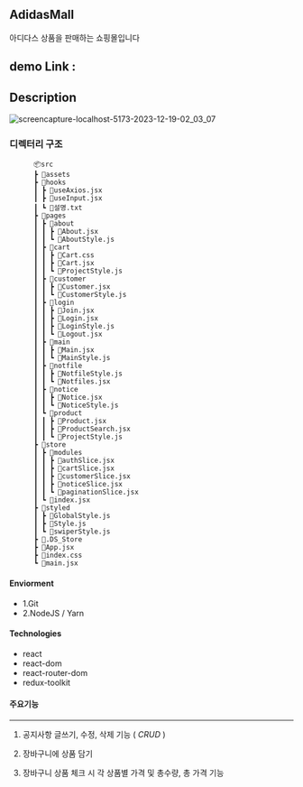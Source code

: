  ## AdidasMall

  아디다스 상품을 판매하는 쇼핑몰입니다

   demo Link : 
   -------

   ## Description
![screencapture-localhost-5173-2023-12-19-02_03_07](https://github.com/Octdoki/AdidasMall/assets/76845650/2184a0ca-dbd9-4263-ad18-7c771d3eb2c3)

  ### 디렉터리 구조
          📦src
          ┣ 📂assets
          ┣ 📂hooks
          ┃ ┣ 📜useAxios.jsx
          ┃ ┣ 📜useInput.jsx
          ┃ ┗ 📜설명.txt
          ┣ 📂pages
          ┃ ┣ 📂about
          ┃ ┃ ┣ 📜About.jsx
          ┃ ┃ ┗ 📜AboutStyle.js
          ┃ ┣ 📂cart
          ┃ ┃ ┣ 📜Cart.css
          ┃ ┃ ┣ 📜Cart.jsx
          ┃ ┃ ┗ 📜ProjectStyle.js
          ┃ ┣ 📂customer
          ┃ ┃ ┣ 📜Customer.jsx
          ┃ ┃ ┗ 📜CustomerStyle.js
          ┃ ┣ 📂login
          ┃ ┃ ┣ 📜Join.jsx
          ┃ ┃ ┣ 📜Login.jsx
          ┃ ┃ ┣ 📜LoginStyle.js
          ┃ ┃ ┗ 📜Logout.jsx
          ┃ ┣ 📂main
          ┃ ┃ ┣ 📜Main.jsx
          ┃ ┃ ┗ 📜MainStyle.js
          ┃ ┣ 📂notfile
          ┃ ┃ ┣ 📜NotfileStyle.js
          ┃ ┃ ┗ 📜Notfiles.jsx
          ┃ ┣ 📂notice
          ┃ ┃ ┣ 📜Notice.jsx
          ┃ ┃ ┗ 📜NoticeStyle.js
          ┃ ┗ 📂product
          ┃ ┃ ┣ 📜Product.jsx
          ┃ ┃ ┣ 📜ProductSearch.jsx
          ┃ ┃ ┗ 📜ProjectStyle.js
          ┣ 📂store
          ┃ ┣ 📂modules
          ┃ ┃ ┣ 📜authSlice.jsx
          ┃ ┃ ┣ 📜cartSlice.jsx
          ┃ ┃ ┣ 📜customerSlice.jsx
          ┃ ┃ ┣ 📜noticeSlice.jsx
          ┃ ┃ ┗ 📜paginationSlice.jsx
          ┃ ┗ 📜index.jsx
          ┣ 📂styled
          ┃ ┣ 📜GlobalStyle.js
          ┃ ┣ 📜Style.js
          ┃ ┗ 📜swiperStyle.js
          ┣ 📜.DS_Store
          ┣ 📜App.jsx
          ┣ 📜index.css
          ┗ 📜main.jsx




 
 
          

   
      
  #### Enviorment
  * 1.Git
  * 2.NodeJS / Yarn

  #### Technologies
  * react
  * react-dom
  * react-router-dom
  * redux-toolkit

  #### 주요기능

  --------

  1. 공지사항 글쓰기, 수정, 삭제 기능 ( *CRUD* )

  2. 장바구니에 상품 담기

  3. 장바구니 상품 체크 시 각 상품별 가격 및 총수량, 총 가격 기능

  


  
  
  
